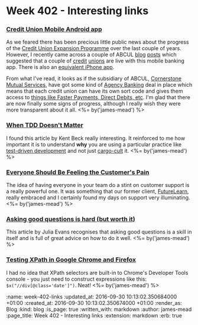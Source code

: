 Week 402 - Interesting links
============================

### [Credit Union Mobile Android app](https://play.google.com/store/apps/details?id=coop.cornerstone.cumobile)

As we feared there has been precious little public news about the progress of the [Credit Union Expansion Programme](https://github.com/freerange/bank/wiki/Credit-Union-Expansion-Project) over the last couple of years. However, I recently came across a couple of ABCUL [blog](http://abcul.org/media-and-research/news/view/738) [posts](http://abcul.org/media-and-research/news/view/741) which suggested that a couple of [credit](https://www.retailcure.org.uk/) [unions](https://www.elcu.co.uk/) are live with this mobile banking app. There is also an [equivalent iPhone app](https://itunes.apple.com/us/app/credit-union-mobile/id1064060797?mt=8).

From what I've read, it looks as if the subsidiary of ABCUL, [Cornerstone Mutual Services](http://cornerstone.coop/), have got some kind of [Agency Banking](https://github.com/freerange/bank/wiki/Agency-banking-services) deal in place which means that each credit union can have its own sort code and gives them access to [things like Faster Payments, Direct Debits, etc](https://github.com/freerange/bank/wiki/Payment-mechanisms). I'm glad that there are now finally some signs of progress, although I really wish they were more transparent about it all. <%= by('james-mead') %>

### [When TDD Doesn't Matter](https://www.facebook.com/notes/kent-beck/when-tdd-doesnt-matter/797644973601702)

I found this article by Kent Beck really interesting. It reinforced to me how important it is to understand **why** you are using a particular practice like [test-driven development](https://en.wikipedia.org/wiki/Test-driven_development) and not just [cargo-cult](https://en.wikipedia.org/wiki/Cargo_cult) it. <%= by('james-mead') %>

### [Everyone Should Be Feeling the Customer's Pain](https://www.helpscout.net/blog/customer-pain/)

The idea of having everyone in your team do a stint on customer support is a really powerful one. It was something that our former client, [FutureLearn](https://www.futurelearn.com/), really embraced and I certainly found my days on support very illuminating. <%= by('james-mead') %>

### [Asking good questions is hard (but worth it)](http://jvns.ca/blog/2016/08/31/asking-questions/)

This article by Julia Evans recognises that asking good questions is a skill in itself and is full of great advice on how to do it well. <%= by('james-mead') %>

### [Testing XPath in Google Chrome and Firefox](https://afterthoughtsoftware.com/posts/Playing-with-XPath-in-Google-Chrome)

I had no idea that XPath selectors are built-in to Chrome's Developer Tools console - you just need to construct expressions like this: `$x("//div[@class='date']")`. Neat! <%= by('james-mead') %>

:name: week-402-links
:updated_at: 2016-09-30 10:13:02.350684000 +01:00
:created_at: 2016-09-30 10:13:02.350674000 +01:00
:render_as: Blog
:kind: blog
:is_page: true
:written_with: markdown
:author: james-mead
:page_title: Week 402 - Interesting links
:extension: markdown
:erb: true
